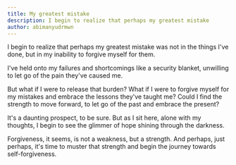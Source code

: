 ```yaml
---
title: My greatest mistake
description: I begin to realize that perhaps my greatest mistake
author: abimanyudrmwn
---
```


I begin to realize that perhaps my greatest mistake was not in the things I've done, but in my inability to forgive myself for them. 


I've held onto my failures and shortcomings like a security blanket, unwilling to let go of the pain they've caused me.


But what if I were to release that burden? What if I were to forgive myself for my mistakes and embrace the lessons they've taught me? Could I find the strength to move forward, to let go of the past and embrace the present?


It's a daunting prospect, to be sure. But as I sit here, alone with my thoughts, I begin to see the glimmer of hope shining through the darkness. 

Forgiveness, it seems, is not a weakness, but a strength. And perhaps, just perhaps, it's time to muster that strength and begin the journey towards self-forgiveness.